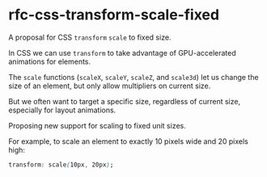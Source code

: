 # rfc-css-transform-scale-fixed
A proposal for CSS `transform` `scale` to fixed size.

In CSS we can use `transform` to take advantage of GPU-accelerated animations for elements.

The `scale` functions (`scaleX`, `scaleY`, `scaleZ`, and `scale3d`) let us change the size of an element,
but only allow multipliers on current size.

But we often want to target a specific size, regardless of current size, especially for layout animations.

Proposing new support for scaling to fixed unit sizes.

For example, to scale an element to exactly 10 pixels wide and 20 pixels high:

```css
transform: scale(10px, 20px);
```
